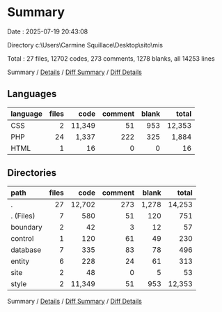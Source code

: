 # Summary

Date : 2025-07-19 20:43:08

Directory c:\\Users\\Carmine Squillace\\Desktop\\sito\\mis

Total : 27 files,  12702 codes, 273 comments, 1278 blanks, all 14253 lines

Summary / [Details](details.md) / [Diff Summary](diff.md) / [Diff Details](diff-details.md)

## Languages
| language | files | code | comment | blank | total |
| :--- | ---: | ---: | ---: | ---: | ---: |
| CSS | 2 | 11,349 | 51 | 953 | 12,353 |
| PHP | 24 | 1,337 | 222 | 325 | 1,884 |
| HTML | 1 | 16 | 0 | 0 | 16 |

## Directories
| path | files | code | comment | blank | total |
| :--- | ---: | ---: | ---: | ---: | ---: |
| . | 27 | 12,702 | 273 | 1,278 | 14,253 |
| . (Files) | 7 | 580 | 51 | 120 | 751 |
| boundary | 2 | 42 | 3 | 12 | 57 |
| control | 1 | 120 | 61 | 49 | 230 |
| database | 7 | 335 | 83 | 78 | 496 |
| entity | 6 | 228 | 24 | 61 | 313 |
| site | 2 | 48 | 0 | 5 | 53 |
| style | 2 | 11,349 | 51 | 953 | 12,353 |

Summary / [Details](details.md) / [Diff Summary](diff.md) / [Diff Details](diff-details.md)